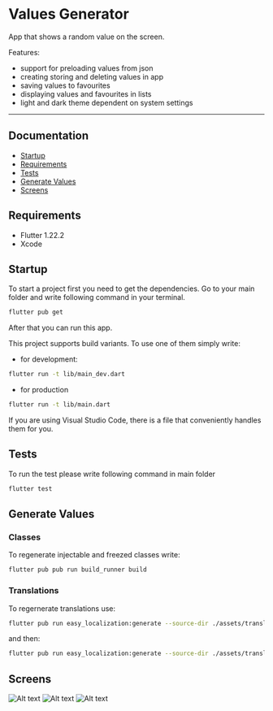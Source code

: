 # Values Generator

App that shows a random value on the screen.

Features:
- support for preloading values from json
- creating storing and deleting values in app
- saving values to favourites
- displaying values and favourites in lists
- light and dark theme dependent on system settings

---
## Documentation

- [Startup](#startup)
- [Requirements](#requirements)
- [Tests](#tests)
- [Generate Values](#generate-values)
- [Screens](#screens)

## Requirements

- Flutter 1.22.2
- Xcode

## Startup

To start a project first you need to get the dependencies. Go to your main folder and write following command in your terminal.

```bash
flutter pub get
```

After that you can run this app.

This project supports build variants. To use one of them simply write:
- for development:

```bash
flutter run -t lib/main_dev.dart
```

- for production

```bash
flutter run -t lib/main.dart
```

If you are using Visual Studio Code, there is a file that conveniently handles them for you.

## Tests

To run the test please write following command in main folder

```bash
flutter test
```

## Generate Values

### Classes

To regenerate injectable and freezed classes write: 

```bash
flutter pub pub run build_runner build 
```

### Translations

To regernerate translations use:

```bash
flutter pub run easy_localization:generate --source-dir ./assets/translations 
```

and then:

```bash
flutter pub run easy_localization:generate --source-dir ./assets/translations -f keys -o locale_keys.g.dart
```

## Screens

![Alt text](images/s1.png "Screen1")
![Alt text](images/s2.png "Screen2")
![Alt text](images/s3.png "Screen3")